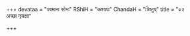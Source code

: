 +++
devataa = "पवमानः सोमः"
RShiH = "कश्यपः"
ChandaH = "त्रिष्टुप्"
title = "०२ अच्छा नृचक्षा"

+++
